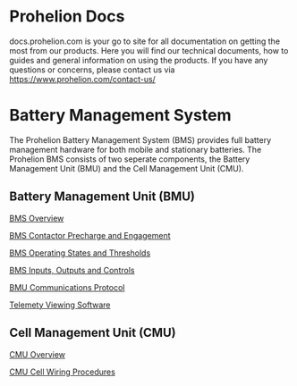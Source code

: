 # Prohelion Docs

docs.prohelion.com is your go to site for all documentation on getting the most from our products.  Here you will find our technical documents, how to guides and general information on using the products.
If you have any questions or concerns, please contact us via https://www.prohelion.com/contact-us/

# Battery Management System

The Prohelion Battery Management System (BMS) provides full battery management hardware for both mobile and stationary batteries.  The Prohelion BMS consists of two seperate components, the Battery Management Unit (BMU) and the Cell Management Unit (CMU).

## Battery Management Unit (BMU)

[BMS Overview](Battery_Management_System/Overview.md)

[BMS Contactor Precharge and Engagement](Battery_Management_System/Contactor_Precharge.md)

[BMS Operating States and Thresholds](Battery_Management_System/Operating_Thresholds_State.md)

[BMS Inputs, Outputs and Controls](Battery_Management_System/Inputs_Outputs_Controls.md)

[BMU Communications Protocol](Battery_Management_System/BMU_Communications_Protocol.md)

[Telemety Viewing Software](Battery_Management_System/BMS_Telemetry_Viewing_Software.md)

## Cell Management Unit (CMU)

[CMU Overview](Battery_Management_System/CMU_Overview.md)

[CMU Cell Wiring Procedures](Battery_Management_System/CMU_Cell_Wiring_Procedure.md)







